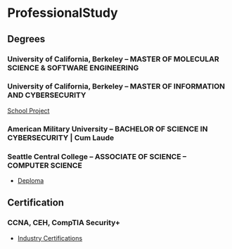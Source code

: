 # ProfessionalStudy

## Degrees

### University of California, Berkeley – MASTER OF MOLECULAR SCIENCE & SOFTWARE ENGINEERING
### University of California, Berkeley – MASTER OF INFORMATION AND CYBERSECURITY

[School Project](https://github.com/SEUNGHO-Y00/ProfessionalStudy/blob/main/MICSProjects.md)

### American Military University – BACHELOR OF SCIENCE IN CYBERSECURITY | Cum Laude
### Seattle Central College – ASSOCIATE OF SCIENCE – COMPUTER SCIENCE

* [Deploma](https://github.com/SEUNGHO-Y00/ProfessionalStudy/blob/main/Degrees.md)

## Certification

### CCNA, CEH, CompTIA Security+

* [Industry Certifications](https://github.com/SEUNGHO-Y00/ProfessionalStudy/blob/main/Certification.md)
